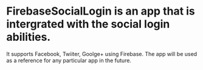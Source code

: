 # FirebaseSocialLogin is an app that is intergrated with the social login abilities.
It supports Facebook, Twiiter, Goolge+ using Firebase.
The app will be used as a reference for any particular app in the future.
